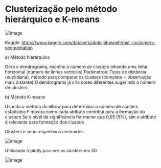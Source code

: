 # Clusterização pelo método hierárquico e K-means

![image](https://github.com/user-attachments/assets/8d1ffc60-0ed1-4929-bb0e-372f3fd2cb16)


Kaggle: https://www.kaggle.com/datasets/abdallahwagih/mall-customers-segmentation

a) Método hierárquico

Gera o dendrograma, escolhe o número de clusters olhando uma linha horizontal (número de linhas verticais)
Parâmetros: Tipos de distância (euclidiana), método para comparar os clusters (complete = observação mais distante)
O dendrograma já cria cores diferentes sugerindo o número de clusters

b) Método K-means

Usando o método do elbow para determinar o número de clusters
estatística F mostra como cada atributo contribui para a formação do clusters
Se o nível de significância for menor que 0,05 (5%), sim o atributo é relevante para formação dos clusters

Clusters e seus respectivos centróides

![image](https://github.com/user-attachments/assets/3762b21c-7f61-4e79-947a-dd176e827b53)

Utilizando o plotly para ver os clusters em 3D

![image](https://github.com/user-attachments/assets/572869c7-5660-4e36-982d-9491886e61a8)


